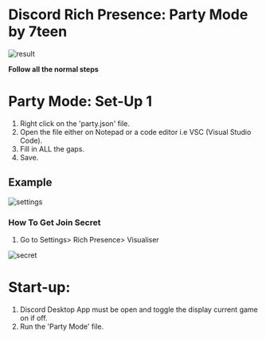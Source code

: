 # Discord Rich Presence: Party Mode by 7teen

![result](https://media.discordapp.net/attachments/777194237179461652/780151479750361119/unknown.png)

**Follow all the normal steps**

# Party Mode: Set-Up 1

1. Right click on the 'party.json' file.
2. Open the file either on Notepad or a code editor i.e VSC (Visual Studio Code).
3. Fill in ALL the gaps.
4. Save.

## Example

![settings](https://media.discordapp.net/attachments/777194237179461652/780145246826790922/unknown.png)

### How To Get Join Secret

1. Go to Settings> Rich Presence> Visualiser

![secret](https://media.discordapp.net/attachments/777194237179461652/780147826768347136/unknown.png)

# Start-up:

1. Discord Desktop App must be open and toggle the display current game on if off.
2. Run the 'Party Mode' file.
